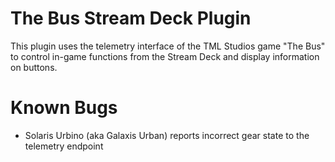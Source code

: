 # The Bus Stream Deck Plugin

This plugin uses the telemetry interface of the TML Studios game "The Bus" to control in-game functions from the Stream Deck and display information on buttons.   

# Known Bugs
* Solaris Urbino (aka Galaxis Urban) reports incorrect gear state to the telemetry endpoint



